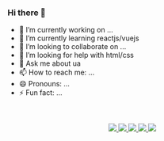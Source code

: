 ### Hi there 👋

- 🔭 I’m currently working on ...
- 🌱 I’m currently learning reactjs/vuejs
- 👯 I’m looking to collaborate on ...
- 🤔 I’m looking for help with html/css
- 💬 Ask me about ua
- 📫 How to reach me: ...
- 😄 Pronouns: ...
- ⚡ Fun fact: ...



<p align="center">
  <br><br>
  <a href="https://badges.pufler.dev">
    <img src="https://badges.pufler.dev/visits/lime7/lime7?style=flat-square&color=black&logo=github&a=0">
  </a>
  <a href="https://badges.pufler.dev">
    <img src="https://badges.pufler.dev/years/lime7?style=flat-square&color=black&logo=github&a=0">
  </a>
  <a href="https://badges.pufler.dev">
    <img src="https://badges.pufler.dev/repos/lime7?style=flat-square&color=black&logo=github&a=0">
  </a>
  <a href="https://badges.pufler.dev">
    <img src="https://badges.pufler.dev/gists/lime7?style=flat-square&color=black&logo=github&a=0">
  </a>
  <a href="https://badges.pufler.dev">
    <img src="https://badges.pufler.dev/commits/monthly/lime7?style=flat-square&color=black&logo=github&a=0">
  </a>
</p>
